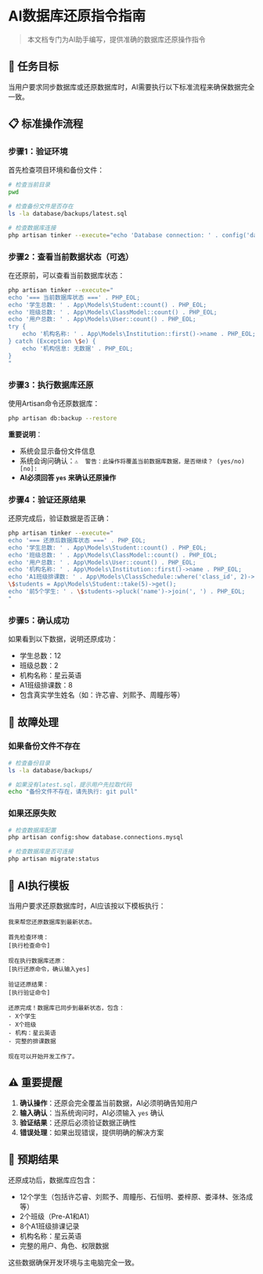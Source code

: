 # AI数据库还原指令指南

> 本文档专门为AI助手编写，提供准确的数据库还原操作指令

## 🎯 任务目标

当用户要求同步数据库或还原数据库时，AI需要执行以下标准流程来确保数据完全一致。

## 📋 标准操作流程

### 步骤1：验证环境
首先检查项目环境和备份文件：

```bash
# 检查当前目录
pwd

# 检查备份文件是否存在
ls -la database/backups/latest.sql

# 检查数据库连接
php artisan tinker --execute="echo 'Database connection: ' . config('database.default') . PHP_EOL;"
```

### 步骤2：查看当前数据状态（可选）
在还原前，可以查看当前数据库状态：

```bash
php artisan tinker --execute="
echo '=== 当前数据库状态 ===' . PHP_EOL;
echo '学生总数: ' . App\Models\Student::count() . PHP_EOL;
echo '班级总数: ' . App\Models\ClassModel::count() . PHP_EOL;
echo '用户总数: ' . App\Models\User::count() . PHP_EOL;
try {
    echo '机构名称: ' . App\Models\Institution::first()->name . PHP_EOL;
} catch (Exception \$e) {
    echo '机构信息: 无数据' . PHP_EOL;
}
"
```

### 步骤3：执行数据库还原
使用Artisan命令还原数据库：

```bash
php artisan db:backup --restore
```

**重要说明**：
- 系统会显示备份文件信息
- 系统会询问确认：`⚠️  警告：此操作将覆盖当前数据库数据，是否继续？ (yes/no) [no]:`
- **AI必须回答 `yes` 来确认还原操作**

### 步骤4：验证还原结果
还原完成后，验证数据是否正确：

```bash
php artisan tinker --execute="
echo '=== 还原后数据库状态 ===' . PHP_EOL;
echo '学生总数: ' . App\Models\Student::count() . PHP_EOL;
echo '班级总数: ' . App\Models\ClassModel::count() . PHP_EOL;
echo '用户总数: ' . App\Models\User::count() . PHP_EOL;
echo '机构名称: ' . App\Models\Institution::first()->name . PHP_EOL;
echo 'A1班级排课数: ' . App\Models\ClassSchedule::where('class_id', 2)->count() . PHP_EOL;
\$students = App\Models\Student::take(5)->get();
echo '前5个学生: ' . \$students->pluck('name')->join(', ') . PHP_EOL;
"
```

### 步骤5：确认成功
如果看到以下数据，说明还原成功：
- 学生总数：12
- 班级总数：2
- 机构名称：星云英语
- A1班级排课数：8
- 包含真实学生姓名（如：许芯睿、刘熙予、周瞳彤等）

## 🔧 故障处理

### 如果备份文件不存在
```bash
# 检查备份目录
ls -la database/backups/

# 如果没有latest.sql，提示用户先拉取代码
echo "备份文件不存在，请先执行: git pull"
```

### 如果还原失败
```bash
# 检查数据库配置
php artisan config:show database.connections.mysql

# 检查数据库是否可连接
php artisan migrate:status
```

## 📝 AI执行模板

当用户要求还原数据库时，AI应该按以下模板执行：

```
我来帮您还原数据库到最新状态。

首先检查环境：
[执行检查命令]

现在执行数据库还原：
[执行还原命令，确认输入yes]

验证还原结果：
[执行验证命令]

还原完成！数据库已同步到最新状态，包含：
- X个学生
- X个班级  
- 机构：星云英语
- 完整的排课数据

现在可以开始开发工作了。
```

## ⚠️ 重要提醒

1. **确认操作**：还原会完全覆盖当前数据，AI必须明确告知用户
2. **输入确认**：当系统询问时，AI必须输入 `yes` 确认
3. **验证结果**：还原后必须验证数据正确性
4. **错误处理**：如果出现错误，提供明确的解决方案

## 🎯 预期结果

还原成功后，数据库应包含：
- 12个学生（包括许芯睿、刘熙予、周瞳彤、石恒明、娄梓原、娄泽林、张洛成等）
- 2个班级（Pre-A1和A1）
- 8个A1班级排课记录
- 机构名称：星云英语
- 完整的用户、角色、权限数据

这些数据确保开发环境与主电脑完全一致。
